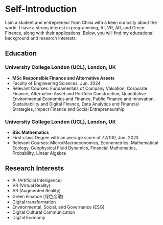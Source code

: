 
# Self-Introduction
I am a student and entrepreneur from China with a keen curiosity about the world. I have a strong interest in programming, AI, VR, AR, and Green Finance, along with their applications. Below, you will find my educational background and research interests.

## Education

### University College London (UCL), London, UK
- **MSc Responsible Finance and Alternative Assets**
- Faculty of Engineering Sciences, Jun. 2024
- Relevant Courses: Fundamentals of Company Valuation, Corporate Finance, Alternative Asset and Portfolio Construction, Quantitative Environmental Economics and Finance, Public Finance and Innovation, Sustainability and Digital Finance, Data Analytics and Financial Strategies, Impact Finance and Social Entrepreneurship

### University College London (UCL), London, UK
- **BSc Mathematics**
- First-class Degree with an average score of 72/100, Jun. 2023
- Relevant Courses: Micro/Macroeconomics, Econometrics, Mathematical Ecology, Geophysical Fluid Dynamics, Financial Mathematics, Probability, Linear Algebra

## Research Interests
- AI (Artificial Intelligence)
- VR (Virtual Reality)
- AR (Augmented Reality)
- Green Finance (绿色金融)
- Digital transformation
- Environmental, Social, and Governance (ESG)
- Digital Cultural Communication
- Digital Economy
